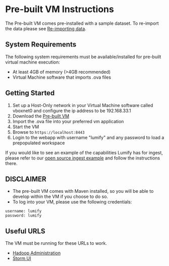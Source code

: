 # Pre-built VM Instructions

The Pre-built VM comes pre-installed with a sample dataset. To re-import the data please see [Re-importing data](#re-importing-data).

## System Requirements

The following system requirements must be available/installed for pre-built virtual machine execution:

* At least 4GB of memory (>4GB recommended)
* Virtual Machine software that imports .ova files

## Getting Started

1. Set up a Host-Only network in your Virtual Machine software called vboxnet0 and configure the ip address to be 192.168.33.1
2. Download the [Pre-built VM](http://bits.lumify.io/vm/lumify-opensource-2014-02-06.ova)
3. Import the .ova file into your preferred vm application
4. Start the VM
5. Browse to ```https://localhost:8443```
6. Login to the webapp with username "lumify" and any password to load a prepopulated workspace

If you would like to see an example of the capabilities Lumify has for ingest, please refer to our [open source ingest example](https://github.com/altamiracorp/lumify-twitter) and follow the instructions there.

## DISCLAIMER
* The pre-built VM comes with Maven installed, so you will be able to develop within the VM if you choose to do so.
* To log into your VM, please use the following credentials:

```
username: lumify
password: lumify
```

## Useful URLS

The VM must be running for these URLs to work.

* [Hadoop Administration](http://localhost:50070/dfshealth.jsp)
* [Storm UI](http://localhost:8081/)

